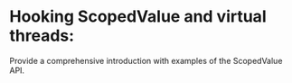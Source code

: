 # Hooking ScopedValue and virtual threads:

Provide a comprehensive introduction with examples of the ScopedValue API.
